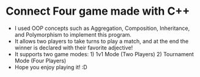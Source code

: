 # Connect Four game made with C++

- I used OOP concepts such as Aggregation, Composition, Inheritance, and Polymorphism to implement this program.
- It allows two players to take turns to play a match, and at the end the winner is declared with their favorite adjective!
- It supports two game modes: 1) 1v1 Mode (Two Players) 2) Tournament Mode (Four Players)
- Hope you enjoy playing it! :D
